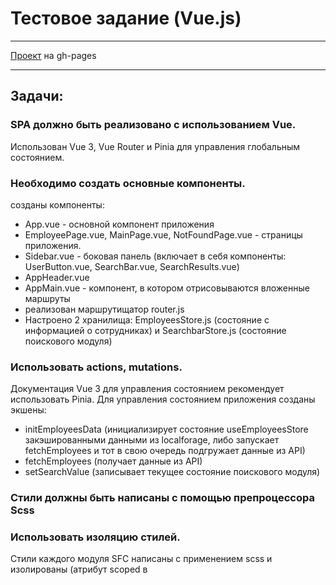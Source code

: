 # Тестовое задание (Vue.js)

___
[Проект](https://citizenofgreatsiberia.github.io/jilfond_test-work/#/) на gh-pages 
___
## Задачи:
### SPA должно быть реализовано с использованием Vue.
Использован Vue 3, Vue Router и Pinia для управления глобальным состоянием.
### Необходимо создать основные компоненты.
созданы компоненты:
* App.vue - основной компонент приложения
* EmployeePage.vue, MainPage.vue, NotFoundPage.vue - страницы приложения.
* Sidebar.vue - боковая панель (включает в себя компоненты: UserButton.vue, SearchBar.vue, SearchResults.vue)
* AppHeader.vue
* AppMain.vue - компонент, в котором отрисовываются вложенные маршруты
* реализован маршрутищатор router.js
* Настроено 2 хранилища: EmployeesStore.js (состояние с информацией о сотрудниках) и SearchbarStore.js (состояние поискового модуля)
### Использовать actions, mutations. 
Документация Vue 3 для управления состоянием рекомендует использовать Pinia. Для управления состоянием приложения созданы экшены:
- initEmployeesData (инициализирует состояние useEmployeesStore закэшированными данными из localforage, либо запускает fetchEmployees и тот в свою очередь подгружает данные из API)
- fetchEmployees (получает данные из API)
- setSearchValue (записывает текущее состояние поискового модуля)
### Стили должны быть написаны с помощью препроцессора Scss
### Использовать изоляцию стилей.
Стили каждого модуля SFC написаны с применением scss и изолированы (атрибут scoped в <style>). Общие цвета и параметры стилей вынесены в отдельный файл с переменными variables.scss.
### Во время всех запросов нужно сигнализировать пользователю через прелоадер, что происходит запрос.
Во время запроса информации о сотруднике во время загрузки отображается прелоадер "загрузка...". При возникновении ошибки пользователь также получает уведомление. При переходе на несуществующую страницу пользователь также получает уведомление.
## Также необходимо было учесть:
Учесть при выполнении ТЗ:
### Можно искать, как одного пользователя, так и нескольких (допустим Bret, 	Antonette).
Реализовано. Поиск возможен как по одному, так и по нескольким именам.
### Поиск должен работать по полю id и полю username либо name, на ваше усмотрение.
Реализовано. Поиск работает как по id, так и по имени пользователя. Id и имена можно комбинировать в одном запросе.
### При выборе способа получения пользователя(пользователей) и фильтрации учитывать, что их может быть больше 2000 человек.
Реализовано кэширование результата запроса к API с коллекцией пользователей. Данные сохраняются в течение 30 минут, затем снова загружаются с сервера. Использована библиотека localforage.
### При изменении состояния в sidebar, страница с профилем пользователя должна менять свое состояние, т.е если открыт профиль пользователя и потом решили удалить все из строки поиска, очищается список найденных пользователей, и страница отображения профиля возвращается в исходное состояние.
Реализовано. При очищении поискового поля очищается список найденных сотрудников, а страница с данными конкретного пользователя "сбрасывается" и происходит переадресация пользователя на "главную" страницу. 
